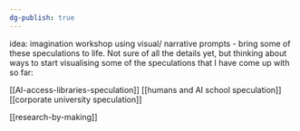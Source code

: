 ```yaml
---
dg-publish: true
---
```

idea: imagination workshop using visual/ narrative prompts - bring some of these speculations to life. Not sure of all the details yet, but thinking about ways to start visualising some of the speculations that I have come up with so far:

[[AI-access-libraries-speculation]]
[[humans and AI school speculation]]
[[corporate university speculation]]


[[research-by-making]]
